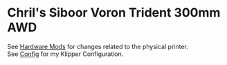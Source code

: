 # Chril's Siboor Voron Trident 300mm AWD

See [Hardware Mods](https://github.com/Deepfriedchril/Siboor_Trident_AWD_June_2024/blob/main/HardwareMods.md) for changes related to the physical printer.  
See [Config](https://github.com/Deepfriedchril/Siboor_Trident_AWD_June_2024/blob/main/Config) for my Klipper Configuration.
